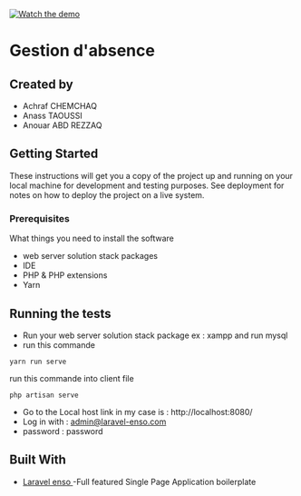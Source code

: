 [![Watch the demo](https://laravel-enso.github.io/enso/screenshots/bulma_cap000_thumb.png)](https://laravel-enso.github.io/enso/videos/bulma_quick_walkthrough.webm)
# Gestion d'absence 

## Created by 
 * Achraf CHEMCHAQ
 * Anass TAOUSSI
 * Anouar ABD REZZAQ

## Getting Started

These instructions will get you a copy of the project up and running on your local machine for development and testing purposes. See deployment for notes on how to deploy the project on a live system.


### Prerequisites

What things you need to install the software
	
 * web server solution stack packages
 * IDE 
 * PHP & PHP extensions
 * Yarn 
 
## Running the tests

* Run your web server solution stack package ex : xampp and run mysql
* run this commande 

``` 
yarn run serve 
```
run this commande into client file

```
php artisan serve
```
* Go to the Local host link in my case is :   http://localhost:8080/
* Log in with : admin@laravel-enso.com
* password : password

## Built With
* [Laravel enso ](https://docs.laravel-enso.com/) -Full featured Single Page Application boilerplate 



